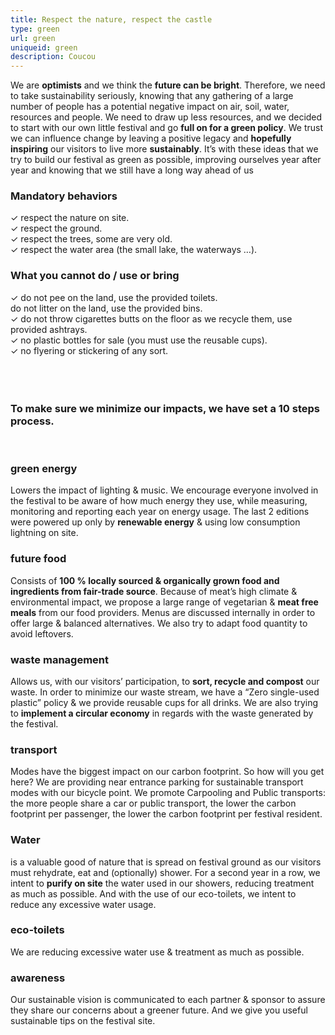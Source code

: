 ```yaml
---
title: Respect the nature, respect the castle
type: green
url: green
uniqueid: green
description: Coucou
---
```

<p class="txtblock">We are <strong>optimists</strong> and we think the <strong>future can be bright</strong>. Therefore, we need to take sustainability seriously, knowing that any gathering of a large number of people has a potential negative impact on air, soil, water, resources and people. We need to draw up less resources, and we decided to start with our own little festival and go <strong>full on for a green policy</strong>. We trust we can influence change by leaving a positive legacy and <strong>hopefully inspiring</strong> our visitors to live more <strong>sustainably</strong>. It’s with these ideas that we try to build our festival as green as possible, improving ourselves year after year and knowing that we still have a long way ahead of us</p>

<div>
      <div class="container split center">
        <div class="block50">
          <h3 class="section-heading">Mandatory behaviors</h3>
          <div class="txtblock green page">	✓	respect the nature on site.<br>	✓	respect the ground.<br>	✓	respect the trees, some are very old.<br>	✓	respect the water area (the small lake, the waterways …).</div>
        </div>
        <div class="block50">
          <h3 class="section-heading">What you cannot do / use or bring</h3>
          <div class="txtblock green page">	✓	do not pee on the land, use the provided toilets.<br>do not litter on the land, use the provided bins.<br>	✓	do not throw cigarettes butts on the floor as we recycle them, use provided ashtrays.<br>	✓	no plastic bottles for sale (you must use the reusable cups).<br>	✓	no flyering or stickering of any sort.</div>
        </div>
      </div>
	<br><br><br><h3 class="section-intro">To make sure we minimize our impacts, we have set a 10 steps process.</h3>
      <div class="block-icons">
        <img data-src="../images/Groupe-11.svg" alt="" class="icon lozad">
        <img data-src="../images/Groupe-12.svg" alt="" class="icon lozad">
        <img data-src="../images/Groupe-13.svg" alt="" class="icon lozad">
        <img data-src="../images/Groupe-14.svg" alt="" class="icon lozad">
        <img data-src="../images/Groupe-15.svg" alt="" class="icon lozad">
        <img data-src="../images/Groupe-20.svg" alt="" class="icon lozad">
        <img data-src="../images/Groupe-19.svg" alt="" class="icon lozad">
        <img data-src="../images/Groupe-18.svg" alt="" class="icon lozad">
        <img data-src="../images/Groupe-17.svg" alt="" class="icon lozad">
        <img data-src="../images/Groupe-16.svg" alt="" class="icon lozad">
      </div>
    </div>
  </div>
  <div>
    <div class="container writing">
      <div class="container split margin-bottom">
        <div class="block50 rightalign">
          <h3 class="section-intro nomargin">green energy</h3>
          <div class="txtblock green page">Lowers the impact of lighting & music. We encourage everyone involved in the festival to be aware of how much energy they use, while measuring, monitoring and reporting each year on energy usage. The last 2 editions were powered up only by <strong>renewable energy</strong> & using low consumption lightning on site. </div>
        </div>
        <div class="block50 midalign"><img data-src="../images/Groupe-20.svg" width="250" alt="" class="greenimages lozad"></div>
      </div>
      <div class="container split margin-bottom">
        <div class="block50 midalign"><img data-src="../images/Groupe-14.svg" width="250" alt="" class="greenimages lozad"></div>
        <div class="block50">
          <h3 class="section-intro nomargin">future food</h3>
          <div class="txtblock green page">Consists of <strong>100 % locally sourced & organically grown food and ingredients from fair-trade source</strong>. Because of meat’s high climate & environmental impact, we propose a large range of vegetarian & <strong>meat free meals</strong> from our food providers. Menus are discussed internally in order to offer large & balanced alternatives. We also try to adapt food quantity to avoid leftovers.</div>
        </div>
      </div>
      <div class="container split margin-bottom">
        <div class="block50 rightalign">
          <h3 class="section-intro nomargin">waste management</h3>
          <div class="txtblock green page">Allows us, with our visitors’ participation, to <strong>sort, recycle and compost</strong> our waste. In order to minimize our waste stream, we have a “Zero single-used plastic” policy & we provide reusable cups for all drinks. We are also trying to <strong>implement a circular economy</strong> in regards with the waste generated by the festival.</div>
        </div>
        <div class="block50 midalign"><img data-src="../images/Groupe-15.svg" width="248" alt="" class="greenimages lozad"></div>
      </div>
      <div class="container split margin-bottom">
        <div class="block50 midalign"><img data-src="../images/Groupe-17.svg" width="250" alt="" class="greenimages lozad"></div>
        <div class="block50">
          <h3 class="section-intro nomargin">transport</h3>
          <div class="txtblock green page">Modes have the biggest impact on our carbon footprint. So how will you get here? We are providing near entrance parking for sustainable transport modes with our bicycle point. We promote Carpooling and Public transports: the more people share a car or public transport, the lower the carbon footprint per passenger, the lower the carbon footprint per festival resident.</div>
        </div>
      </div>
      <div class="container split margin-bottom">
        <div class="block50 rightalign">
          <h3 class="section-intro nomargin">Water</h3>
          <div class="txtblock green page">is a valuable good of nature that is spread on festival ground as our visitors must rehydrate, eat and (optionally) shower. For a second year in a row, we intent to <strong>purify on site</strong> the water used in our showers, reducing treatment as much as possible. And with the use of our eco-toilets, we intent to reduce any excessive water usage.</div>
        </div>
        <div class="block50 midalign"><img data-src="../images/Groupe-18.svg" width="248" alt="" class="greenimages lozad"></div>
      </div>
      <div class="container split margin-bottom">
        <div class="block50 midalign"><img data-src="../images/Groupe-13.svg" width="200" alt="" class="greenimages lozad"></div>
        <div class="block50">
          <h3 class="section-intro nomargin">eco-toilets</h3>
          <div class="txtblock green page">We are reducing excessive water use &amp; treatment as much as possible.</div>
        </div>
      </div>
      <div class="container split margin-bottom">
        <div class="block50 rightalign">
          <h3 class="section-intro nomargin">awareness</h3>
          <div class="txtblock green page">Our sustainable vision is communicated to each partner &amp; sponsor to assure they share our concerns about a greener future. And we give you useful sustainable tips on the festival site.<br></div>
        </div>
        <div class="block50 midalign"><img data-src="../images/Groupe-16.svg" width="248" alt="" class="greenimages lozad"></div>
      </div>